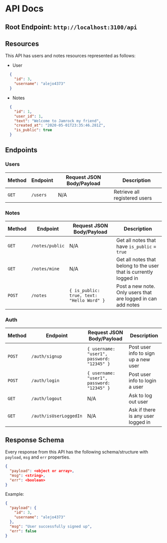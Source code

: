 # API Docs

## Root Endpoint: `http://localhost:3100/api`

## Resources
This API has users and notes resources represented as follows:

* User
```json
  {
    "id": 3,
    "username": "alejo4373"
  }
```

* Notes
```json
  {
    "id": 1,
    "user_id": 1,
    "text": "Welcome to Jamrock my friend",
    "created_at": "2020-05-01T23:35:46.281Z",
    "is_public": true
  }
```

## Endpoints

### Users
| Method | Endpoint | Request JSON Body/Payload | Description                   |
| ------ | -------- | ------------------------- | ----------------------------- |
| `GET`  | `/users` | N/A                       | Retrieve all registered users |

### Notes
| Method | Endpoint        | Request JSON Body/Payload                 | Description                                                       |
| ------ | --------------- | ----------------------------------------- | ----------------------------------------------------------------- |
| `GET`  | `/notes/public` | N/A                                       | Get all notes that have `is_public` = `true`                      |
| `GET`  | `/notes/mine`   | N/A                                       | Get all notes that belong to the user that is currently logged in |
| `POST` | `/notes`        | `{ is_public: true, text: "Hello Word" }` | Post a new note. Only users that are logged in can add notes      |

### Auth
| Method | Endpoint               | Request JSON Body/Payload                  | Description                          |
| ------ | ---------------------- | ------------------------------------------ | ------------------------------------ |
| `POST` | `/auth/signup`         | `{ username: "user1", password: "12345" }` | Post user info to sign up a new user |
| `POST` | `/auth/login`          | `{ username: "user1", password: "12345" }` | Post user info to login a user       |
| `GET`  | `/auth/logout`         | N/A                                        | Ask to log out user                  |
| `GET`  | `/auth/isUserLoggedIn` | N/A                                        | Ask if there is any user logged in   |

## Response Schema
Every response from this API has the following schema/structure with `payload`, `msg` and `err` properties.
```json
{
  "payload": <object or array>,
  "msg": <string>,
  "err": <boolean>
}
```

Example:
```json
{
  "payload": {
    "id": 3,
    "username": "alejo4373"
  },
  "msg": "User successfully signed up",
  "err": false
}
```

